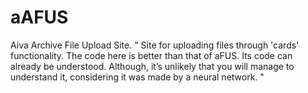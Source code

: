# aAFUS
Aiva Archive File Upload Site. " Site for uploading files through 'cards' functionality. The code here is better than that of aFUS. Its code can already be understood. Although, it’s unlikely that you will manage to understand it, considering it was made by a neural network. "
